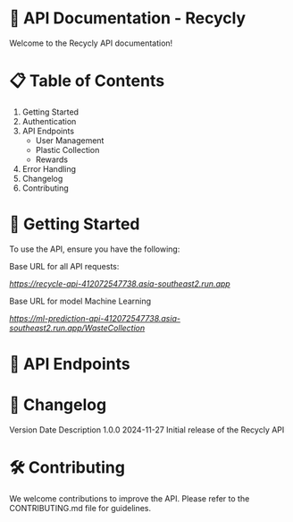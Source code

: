 # **📖 API Documentation - Recycly**
Welcome to the Recycly API documentation! 

# **📋 Table of Contents**
1. Getting Started
1. Authentication
1. API Endpoints
    * User Management
    * Plastic Collection
    * Rewards
1. Error Handling
1. Changelog
1. Contributing


# 🚀 Getting Started
To use the API, ensure you have the following:

Base URL for all API requests:

*https://recycle-api-412072547738.asia-southeast2.run.app*

Base URL for model Machine Learning

*https://ml-prediction-api-412072547738.asia-southeast2.run.app/WasteCollection*


# **📌 API Endpoints**

# **📜 Changelog**
Version	Date	Description
1.0.0	2024-11-27	Initial release of the Recycly API

# **🛠️ Contributing**
We welcome contributions to improve the API. Please refer to the CONTRIBUTING.md file for guidelines.
